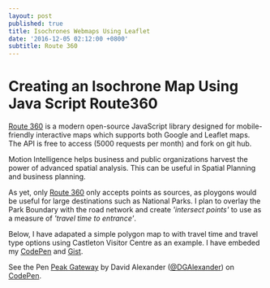 ```yaml
---
layout: post
published: true
title: Isochrones Webmaps Using Leaflet
date: '2016-12-05 02:12:00 +0800'
subtitle: Route 360
---
```

**Creating an Isochrone Map Using Java Script Route360**
========================

[Route 360](https://www.route360.net/index.html) is a modern open-source JavaScript library designed for mobile-friendly interactive maps which supports both Google and Leaflet maps. The API is free to access (5000 requests per month) and fork on git hub. 

Motion Intelligence helps business and public organizations harvest the power of advanced spatial analysis. This can be useful in Spatial Planning and business planning. 

As yet, only [Route 360](https://www.route360.net/index.html) only accepts points as sources, as ploygons would be useful for large destinations such as National Parks. I plan to overlay the Park Boundary with the road network and create *'intersect points'* to use as a measure of *'travel time to entrance'*.  

Below, I have adapated a simple polygon map to with travel time and travel type options using Castleton Visitor Centre as an example. I have embeded my [CodePen](http://codepen.io/) and [Gist](https://gist.github.com/). 

<p data-height="471" data-theme-id="dark" data-slug-hash="pNLJGr" data-default-tab="result" data-user="DGAlexander" data-embed-version="2" data-pen-title="Peak Gateway" class="codepen">See the Pen <a href="http://codepen.io/DGAlexander/pen/pNLJGr/">Peak Gateway</a> by David  Alexander (<a href="http://codepen.io/DGAlexander">@DGAlexander</a>) on <a href="http://codepen.io">CodePen</a>.</p>
<script async src="https://production-assets.codepen.io/assets/embed/ei.js"></script>


<script src="https://bl.ocks.org/DGalexander/6657db41eb3d68c333ad4ebc4007748b"></script>

